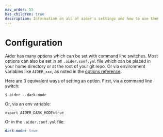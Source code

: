 ```yaml
---
nav_order: 55
has_children: true
description: Information on all of aider's settings and how to use them.
---
```


# Configuration

Aider has many options which can be set with
command line switches.
Most options can also be set in an `.aider.conf.yml` file
which can be placed in your home directory or at the root of
your git repo. 
Or via environment variables like `AIDER_xxx`,
as noted in the [options reference](/docs/config/options.html).

Here are 3 equivalent ways of setting an option. First, via a command line switch:

```
$ aider --dark-mode
```

Or, via an env variable:

```
export AIDER_DARK_MODE=true
```

Or in the `.aider.conf.yml` file:

```yaml
dark-mode: true
```


